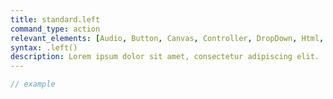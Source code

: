 ```yaml
---
title: standard.left
command_type: action
relevant_elements: [Audio, Button, Canvas, Controller, DropDown, Html, Image, MediaRecorder, Scale, Text, TextInput, Tooltip, Video, Youtube]
syntax: .left()
description: Lorem ipsum dolor sit amet, consectetur adipiscing elit.
---
```


```javascript
// example
```